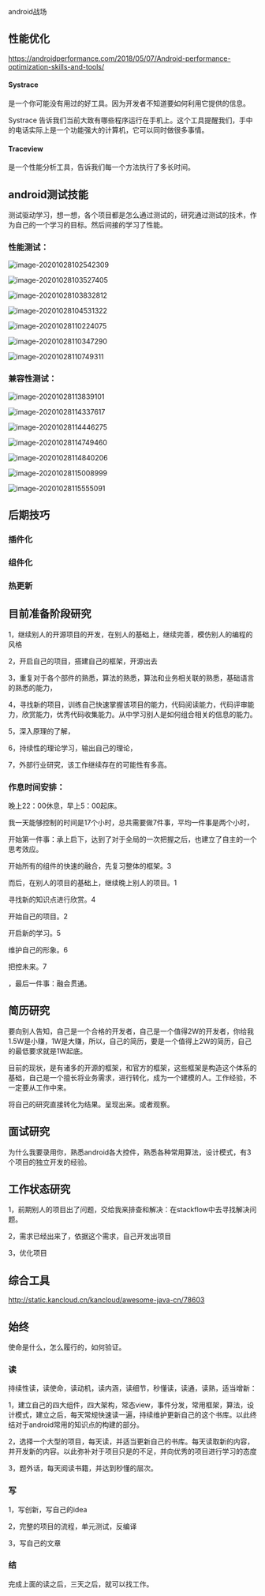 android战场

## 性能优化

https://androidperformance.com/2018/05/07/Android-performance-optimization-skills-and-tools/

#### Systrace 

是一个你可能没有用过的好工具。因为开发者不知道要如何利用它提供的信息。

Systrace 告诉我们当前大致有哪些程序运行在手机上。这个工具提醒我们，手中的电话实际上是一个功能强大的计算机，它可以同时做很多事情。

#### Traceview

 是一个性能分析工具，告诉我们每一个方法执行了多长时间。





## android测试技能

测试驱动学习，想一想，各个项目都是怎么通过测试的，研究通过测试的技术，作为自己的一个学习的目标。然后间接的学习了性能。

### 性能测试：

![image-20201028102542309](C:\Users\John-Mike\AppData\Roaming\Typora\typora-user-images\image-20201028102542309.png)

![image-20201028103527405](C:\Users\John-Mike\AppData\Roaming\Typora\typora-user-images\image-20201028103527405.png)

![image-20201028103832812](C:\Users\John-Mike\AppData\Roaming\Typora\typora-user-images\image-20201028103832812.png)

![image-20201028104531322](C:\Users\John-Mike\AppData\Roaming\Typora\typora-user-images\image-20201028104531322.png)

![image-20201028110224075](C:\Users\John-Mike\AppData\Roaming\Typora\typora-user-images\image-20201028110224075.png)

![image-20201028110347290](C:\Users\John-Mike\AppData\Roaming\Typora\typora-user-images\image-20201028110347290.png)

![image-20201028110749311](C:\Users\John-Mike\AppData\Roaming\Typora\typora-user-images\image-20201028110749311.png)





### 兼容性测试：

![image-20201028113839101](C:\Users\John-Mike\AppData\Roaming\Typora\typora-user-images\image-20201028113839101.png)

![image-20201028114337617](C:\Users\John-Mike\AppData\Roaming\Typora\typora-user-images\image-20201028114337617.png)

![image-20201028114446275](C:\Users\John-Mike\AppData\Roaming\Typora\typora-user-images\image-20201028114446275.png)

![image-20201028114749460](C:\Users\John-Mike\AppData\Roaming\Typora\typora-user-images\image-20201028114749460.png)

![image-20201028114840206](C:\Users\John-Mike\AppData\Roaming\Typora\typora-user-images\image-20201028114840206.png)

![image-20201028115008999](C:\Users\John-Mike\AppData\Roaming\Typora\typora-user-images\image-20201028115008999.png)

![image-20201028115555091](C:\Users\John-Mike\AppData\Roaming\Typora\typora-user-images\image-20201028115555091.png)



## 后期技巧

### 插件化

### 组件化

### 热更新



## 目前准备阶段研究

1，继续别人的开源项目的开发，在别人的基础上，继续完善，模仿别人的编程的风格

2，开启自己的项目，搭建自己的框架，开源出去

3，重复对于各个部件的熟悉，算法的熟悉，算法和业务相关联的熟悉，基础语言的熟悉的能力，

4，寻找新的项目，训练自己快速掌握该项目的能力，代码阅读能力，代码评审能力，欣赏能力，优秀代码收集能力。从中学习别人是如何组合相关的信息的能力。

5，深入原理的了解，

6，持续性的理论学习，输出自己的理论，

7，外部行业研究，该工作继续存在的可能性有多高。

### 作息时间安排：

晚上22：00休息，早上5：00起床。

我一天能够控制的时间是17个小时，总共需要做7件事，平均一件事是两个小时，

开始第一件事：承上启下，达到了对于全局的一次把握之后，也建立了自主的一个思考效应。

开始所有的组件的快速的融合，先复习整体的框架。3

而后，在别人的项目的基础上，继续晚上别人的项目。1

寻找新的知识点进行欣赏。4

开始自己的项目。2

开启新的学习。5

维护自己的形象。6

把控未来。7

，最后一件事：融会贯通。

## 简历研究

要向别人告知，自己是一个合格的开发者，自己是一个值得2W的开发者，你给我1.5W是小赚，1W是大赚，所以，自己的简历，要是一个值得上2W的简历，自己的最低要求就是1W起底。

目前的现状，是有诸多的开源的框架，和官方的框架，这些框架是构造这个体系的基础，自己是一个擅长将业务需求，进行转化，成为一个建模的人。工作经验，不一定要从工作中来。

将自己的研究直接转化为结果。呈现出来。或者观察。

## 面试研究

为什么我要录用你，熟悉android各大控件，熟悉各种常用算法，设计模式，有3个项目的独立开发的经验。





## 工作状态研究

1，前期别人的项目出了问题，交给我来排查和解决：在stackflow中去寻找解决问题。

2，需求已经出来了，依据这个需求，自己开发出项目

3，优化项目







## 综合工具

http://static.kancloud.cn/kancloud/awesome-java-cn/78603



## 始终

使命是什么，怎么履行的，如何验证。

### 读

持续性读，读使命，读动机，读内涵，读细节，秒懂读，读通，读熟，适当增新：

1，建立自己的四大组件，四大架构，常态view，事件分发，常用框架，算法，设计模式，建立之后，每天常规快速读一遍，持续维护更新自己的这个书库。以此终结对于android常用的知识点的构建的部分。

2，选择一个大型的项目，每天读，并适当更新自己的书库。每天读取新的内容，并开发新的内容。以此弥补对于项目只是的不足，并向优秀的项目进行学习的态度

3，题外话，每天阅读书籍，并达到秒懂的层次。

### 写

1，写创新，写自己的idea

2，完整的项目的流程，单元测试，反编译

3，写自己的文章

### 结

完成上面的读之后，三天之后，就可以找工作。











